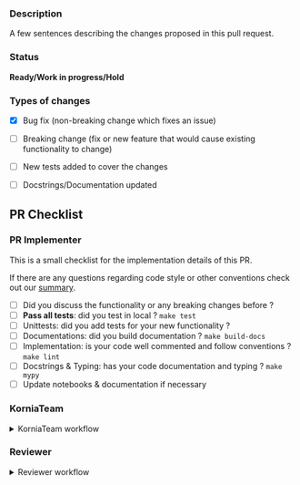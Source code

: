 ### Description
A few sentences describing the changes proposed in this pull request.

### Status
**Ready/Work in progress/Hold**

### Types of changes
<!--- Put an `x` in all the boxes that apply, and remove the not applicable items -->
- [x] Bug fix (non-breaking change which fixes an issue)
- [ ] Breaking change (fix or new feature that would cause existing functionality to change)
- [ ] New tests added to cover the changes
- [ ] Docstrings/Documentation updated


## PR Checklist
### PR Implementer
This is a small checklist for the implementation details of this PR.

If there are any questions regarding code style or other conventions check out our
[summary](https://github.com/kornia/kornia/blob/master/CONTRIBUTING.rst).

- [ ] Did you discuss the functionality or any breaking changes before ?
- [ ] **Pass all tests**: did you test in local ? `make test`
- [ ] Unittests: did you add tests for your new functionality ?
- [ ] Documentations: did you build documentation ? `make build-docs`
- [ ] Implementation: is your code well commented and follow conventions ? `make lint`
- [ ] Docstrings & Typing: has your code documentation and typing ? `make mypy`
- [ ] Update notebooks & documentation if necessary

### KorniaTeam
<details>
  <summary>KorniaTeam workflow</summary>

  - [ ] Assign correct label
  - [ ] Assign PR to a reviewer
  - [ ] Does this PR close an Issue? (add `closes #IssueNumber` at the bottom if
        not already in description)

</details>

### Reviewer
<details>
  <summary>Reviewer workflow</summary>

  - [ ] Do all tests pass? (Unittests, Typing, Linting, Documentation, Environment)
  - [ ] Does the implementation follow `kornia` design conventions?
  - [ ] Is the documentation complete enough ?
  - [ ] Are the tests covering simple and corner cases ?

</details>
